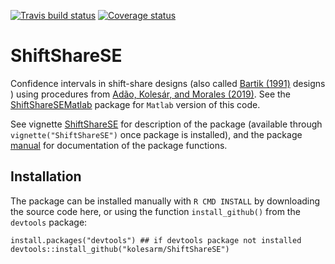 [![Travis build status](https://travis-ci.org/kolesarm/ShiftShareSE.svg?branch=master)](https://travis-ci.org/kolesarm/ShiftShareSE) [![Coverage status](https://codecov.io/gh/kolesarm/ShiftShareSE/branch/master/graph/badge.svg)](https://codecov.io/github/kolesarm/ShiftShareSE?branch=master)

# ShiftShareSE

Confidence intervals in shift-share designs (also called [Bartik
(1991)](http://research.upjohn.org/up_press/77/) designs ) using procedures from
[Adão, Kolesár, and Morales (2019)](https://arxiv.org/abs/1806.07928). See the
[ShiftShareSEMatlab](https://github.com/kolesarm/ShiftShareSEMatlab) package for
`Matlab` version of this code.

See vignette [ShiftShareSE](doc/ShiftShareSE.pdf) for description of the package
(available through `vignette("ShiftShareSE")` once package is installed), and the
package [manual](doc/manual.pdf) for documentation of the package functions.

## Installation

The package can be installed manually with `R CMD INSTALL` by downloading the
source code here, or using the function `install_github()` from the `devtools`
package:

```
install.packages("devtools") ## if devtools package not installed
devtools::install_github("kolesarm/ShiftShareSE")
```
